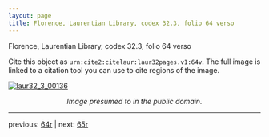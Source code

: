 ```yaml
---
layout: page
title: Florence, Laurentian Library, codex 32.3, folio 64 verso
---
```


Florence, Laurentian Library, codex 32.3, folio 64 verso

Cite this object as `urn:cite2:citelaur:laur32pages.v1:64v`.  The full image is linked to a citation tool you can use to cite regions of the image.

[![laur32_3_00136](http://www.homermultitext.org/iipsrv?IIIF=/project/homer/pyramidal/deepzoom/citelaur/laur32imgs/v1/laur32_3_00136.tif/full/800,/0/default.jpg)](http://www.homermultitext.org/ict2/?urn=urn:cite2:citelaur:laur32imgs.v1:laur32_3_00136) 

<p style="text-align: center; font-style: italic;">Image presumed to in the public domain.</p>

---

previous: [64r](../64r/) | next: [65r](../65r/)
